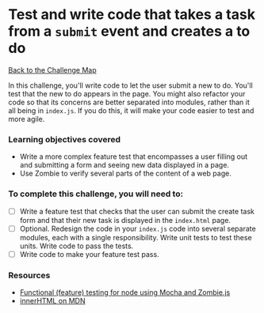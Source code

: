 # Test and write code that takes a task from a `submit` event and creates a to do

[Back to the Challenge Map](00_challenge_track.md)

In this challenge, you'll write code to let the user submit a new to do.  You'll test that the new to do appears in the page.  You might also refactor your code so that its concerns are better separated into modules, rather than it all being in `index.js`.  If you do this, it will make your code easier to test and more agile.

### Learning objectives covered

- Write a more complex feature test that encompasses a user filling out and submitting a form and seeing new data displayed in a page.
- Use Zombie to verify several parts of the content of a web page.

### To complete this challenge, you will need to:

- [ ] Write a feature test that checks that the user can submit the create task form and that their new task is displayed in the `index.html` page.
- [ ] Optional.  Redesign the code in your `index.js` code into several separate modules, each with a single responsibility.  Write unit tests to test these units.  Write code to pass the tests.
- [ ] Write code to make your feature test pass.

### Resources

- [Functional (feature) testing for node using Mocha and Zombie.js](http://www.redotheweb.com/2013/01/15/functional-testing-for-nodejs-using-mocha-and-zombie-js.html)
- [innerHTML on MDN](https://developer.mozilla.org/en-US/docs/Web/API/Element/innerHTML)
